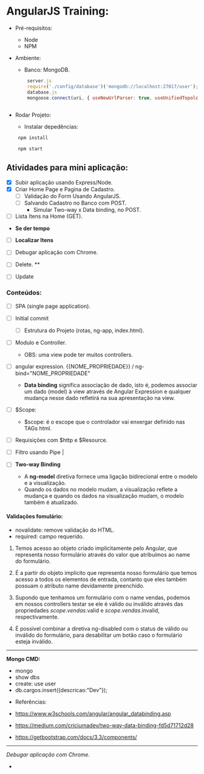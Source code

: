 # AngularJS Training:

* Pré-requisitos:
    - Node
    - NPM

 * Ambiente: 
    - Banco: MongoDB.
        ```javascript
         server.js
         require('./config/database')('mongodb://localhost:27017/user');
         database.js
         mongoose.connect(uri, { useNewUrlParser: true, useUnifiedTopology: true });
         
        ```

* Rodar Projeto:
    * Instalar depedências:
    ```javascript
     npm install
    ```
    
    ```javascript
     npm start
    ```
## Atividades para mini aplicação:

*  [x] Subir aplicação usando Express/Node.
*  [x] Criar Home Page e Pagina de Cadastro.
    *  [ ] Validação do Form Usando AngularJS.
    *  [ ] Salvando Cadastro no Banco com POST.
        *    Simular Two-way x Data binding, no POST.
*  [ ] Lista Itens na Home (GET). 

- **Se der tempo**
- [ ] **Localizar Itens**
- [ ] Debugar  aplicação com Chrome.
- [ ] Delete. **
- [ ] Update


### Conteúdos:

- [ ] SPA (single page application).
- [ ] Initial commit 
    - [ ] Estrutura do Projeto (rotas, ng-app, index.html).
- [ ] Modulo e Controller.
    - OBS:  uma view pode ter muitos controllers.
- [ ] angular expression. {{NOME_PROPRIEDADE}} / ng-bind="NOME_PROPRIEDADE"
    - **Data binding** significa associação de dado, isto é,
    podemos associar um dado (model) à view através de Angular Expression e
    qualquer mudança nesse dado refletirá na sua apresentação na view. 

- [ ] $Scope:
    - $scope: é o escope que o controlador vai enxergar definido nas TAGs html.

- [ ] Requisições com $http e $Resource.
- [ ] Filtro  usando Pipe |
- [ ] **Two-way Binding**
     - A **ng-model** diretiva fornece uma ligação bidirecional entre o modelo e a visualização.
     -  Quando os dados no modelo mudam, a visualização reflete a mudança e quando os dados na visualização mudam, o modelo também é atualizado. 




#### Validações fomulário:

* novalidate: remove validação do HTML.
* required: campo requerido.


1) Temos acesso ao objeto criado implicitamente pelo Angular, que representa nosso formulário através do valor que atribuímos ao name do formulário.

2) É a partir do objeto implícito que representa nosso formulário que temos acesso a todos os elementos de entrada, contanto que eles também possuam o atributo name devidamente preenchido.

3) Supondo que tenhamos um formulário com o name vendas, podemos em nossos controllers testar se ele é válido ou inválido através das propriedades $scope.vendas.$valid e $scope.vendas.$invalid, respectivamente.

4) É possível combinar a diretiva ng-disabled com o status de válido ou inválido do formulário, para desabilitar um botão caso o formulário esteja inválido.

______________________________________________________________

**Mongo CMD:**

* mongo
* show dbs
* create: use user
* db.cargos.insert({descricao:"Dev"});

- Referências:

- https://www.w3schools.com/angular/angular_databinding.asp
- https://medium.com/criciumadev/two-way-data-binding-fd5d71712d28
- https://getbootstrap.com/docs/3.3/components/



___________________________________________________________________________


*Debugar  aplicação com Chrome.*

-